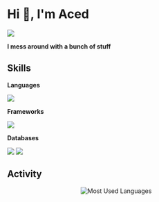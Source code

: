 <h1>Hi 👋, I'm Aced </h1>
<a href="https://github.com/acedeu"></a>

<p><a href="https://visitorbadge.io/status?path=https%3A%2F%2Fgithub.com%2Facedeu"><img src="https://api.visitorbadge.io/api/visitors?path=https%3A%2F%2Fgithub.com%2Facedeu&label=VISITORS&countColor=%23006eff" /></a></p>

<b>I mess around with a bunch of stuff</b>

<h2><b>Skills</b></h2>
<p><b>Languages</b></p>

<img src="https://skillicons.dev/icons?i=js,lua"/>

<p><b>Frameworks</b></p>

<img src="https://skillicons.dev/icons?i=nodejs"/>

<p><b>Databases</b></p>

<img src="https://skillicons.dev/icons?i=mongodb"/>
<img src="https://skillicons.dev/icons?i=mysql"/>

<h2>Activity</h2>
<p align="center">
<img alt="Most Used Languages" src="https://github-readme-stats.vercel.app/api?username=acedeu&theme=gruvbox&show_icons=true&hide_border=true&count_private=true">
 <br/>
</p>
